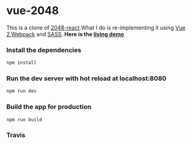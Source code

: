 vue-2048
==========

This is a clone of [2048-react](https://github.com/IvanVergiliev/2048-react).What I do is re-implementing it using [Vue 2](https://cn.vuejs.org/),[Webpack](https://webpack.github.io/)
and [SASS](http://sass-lang.com/).
**Here is the [living demo](https://pengfu.github.io/vue-2048/)**

### Install the dependencies

```bash
npm install
```

### Run the dev server with hot reload at localhost:8080

```bash
npm run dev
```

### Build the app for production

```bash
npm run build
```

### Travis
